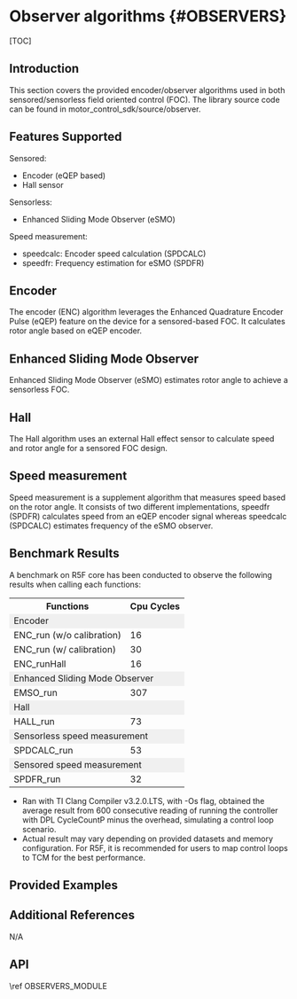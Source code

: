 # Observer algorithms {#OBSERVERS}

[TOC]

## Introduction

This section covers the provided encoder/observer algorithms used in both sensored/sensorless field oriented control (FOC). The library source code can be found in motor_control_sdk/source/observer.

## Features Supported

Sensored:
- Encoder (eQEP based)
- Hall sensor

Sensorless:
- Enhanced Sliding Mode Observer (eSMO)

Speed measurement:
- speedcalc: Encoder speed calculation (SPDCALC)
- speedfr: Frequency estimation for eSMO (SPDFR)

## Encoder

The encoder (ENC) algorithm leverages the Enhanced Quadrature Encoder Pulse (eQEP) feature on the device for a sensored-based FOC. It calculates rotor angle based on eQEP encoder.

## Enhanced Sliding Mode Observer

Enhanced Sliding Mode Observer (eSMO) estimates rotor angle to achieve a sensorless FOC.

## Hall

The Hall algorithm uses an external Hall effect sensor to calculate speed and rotor angle for a sensored FOC design.

## Speed measurement

Speed measurement is a supplement algorithm that measures speed based on the rotor angle. It consists of two different implementations, speedfr (SPDFR) calculates speed from an eQEP encoder signal whereas speedcalc (SPDCALC) estimates frequency of the eSMO observer.

## Benchmark Results

A benchmark on R5F core has been conducted to observe the following results when calling each functions:

<table>
<tr>
    <th>Functions
    <th>Cpu Cycles
</tr>
<tr><td colspan="2" bgcolor=#F0F0F0> Encoder </td></tr>
<tr>
    <td>ENC_run (w/o calibration)</td>
    <td>16</td>
</tr>
<tr>
    <td>ENC_run (w/ calibration)</td>
    <td>30</td>
</tr>
<tr>
    <td>ENC_runHall</td>
    <td>16</td>
</tr>
<tr><td colspan="2" bgcolor=#F0F0F0> Enhanced Sliding Mode Observer </td></tr>
<tr>
    <td>EMSO_run</td>
    <td>307</td>
</tr>
<tr><td colspan="2" bgcolor=#F0F0F0> Hall </td></tr>
<tr>
    <td>HALL_run</td>
    <td>73</td>
</tr>
<tr><td colspan="2" bgcolor=#F0F0F0> Sensorless speed measurement </td></tr>
<tr>
    <td>SPDCALC_run</td>
    <td>53</td>
</tr>
<tr><td colspan="2" bgcolor=#F0F0F0> Sensored speed measurement </td></tr>
<tr>
    <td>SPDFR_run</td>
    <td>32</td>
</tr>

</table>

- Ran with TI Clang Compiler v3.2.0.LTS, with -Os flag, obtained the average result from 600 consecutive reading of running the controller with DPL CycleCountP minus the overhead, simulating a control loop scenario.
- Actual result may vary depending on provided datasets and memory configuration. For R5F, it is recommended for users to map control loops to TCM for the best performance.
  
## Provided Examples 


## Additional References

N/A

## API

\ref OBSERVERS_MODULE
